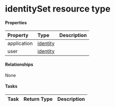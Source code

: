 # identitySet resource type



#### Properties
| Property	   | Type	|Description|
|:---------------|:--------|:----------|
|application|[identity](identity.md)||
|user|[identity](identity.md)||

#### Relationships
None


#### Tasks

| Task		   | Return Type	|Description|
|:---------------|:--------|:----------|
